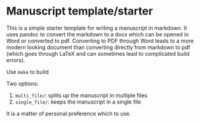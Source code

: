 # Manuscript template/starter

This is a simple starter template for writing a manuscript in markdown.
It uses pandoc to convert the markdown to a docx which can be opened in Word or converted to pdf.
Converting to PDF through Word leads to a more modern looking document than converting directly from markdown to pdf (which goes through LaTeX and can sometimes lead to complicated build errors).

Use `make` to build

Two options:

1. `multi_file/`: splits up the manuscript in multiple files
2. `single_file/`: keeps the manuscript in a single file

It is a matter of personal preference which to use.
